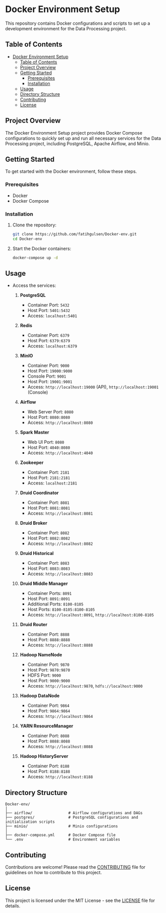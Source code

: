 
# Docker Environment Setup

This repository contains Docker configurations and scripts to set up a development environment for the Data Processing project.

## Table of Contents
- [Docker Environment Setup](#docker-environment-setup)
  - [Table of Contents](#table-of-contents)
  - [Project Overview](#project-overview)
  - [Getting Started](#getting-started)
    - [Prerequisites](#prerequisites)
    - [Installation](#installation)
  - [Usage](#usage)
  - [Directory Structure](#directory-structure)
  - [Contributing](#contributing)
  - [License](#license)

## Project Overview
The Docker Environment Setup project provides Docker Compose configurations to quickly set up and run all necessary services for the Data Processing project, including PostgreSQL, Apache Airflow, and Minio.

## Getting Started
To get started with the Docker environment, follow these steps.

### Prerequisites
- Docker
- Docker Compose

### Installation
1. Clone the repository:
   ```bash
   git clone https://github.com/fatihgulsen/Docker-env.git
   cd Docker-env
   ```
2. Start the Docker containers:
   ```bash
   docker-compose up -d
   ```

## Usage
- Access the services:
  1. **PostgreSQL**
     - Container Port: `5432`
     - Host Port: `5401:5432`
     - Access: `localhost:5401`

  2. **Redis**
     - Container Port: `6379`
     - Host Port: `6379:6379`
     - Access: `localhost:6379`

  3. **MinIO**
     - Container Port: `9000`
     - Host Port: `19000:9000`
     - Console Port: `9001`
     - Host Port: `19001:9001`
     - Access: `http://localhost:19000` (API), `http://localhost:19001` (Console)

  4. **Airflow**
     - Web Server Port: `8080`
     - Host Port: `8080:8080`
     - Access: `http://localhost:8080`

  5. **Spark Master**
     - Web UI Port: `8080`
     - Host Port: `4040:8080`
     - Access: `http://localhost:4040`

  6. **Zookeeper**
     - Container Port: `2181`
     - Host Port: `2181:2181`
     - Access: `localhost:2181`

  7. **Druid Coordinator**
     - Container Port: `8081`
     - Host Port: `8081:8081`
     - Access: `http://localhost:8081`

  8. **Druid Broker**
     - Container Port: `8082`
     - Host Port: `8082:8082`
     - Access: `http://localhost:8082`

  9. **Druid Historical**
     - Container Port: `8083`
     - Host Port: `8083:8083`
     - Access: `http://localhost:8083`

  10. **Druid Middle Manager**
      - Container Ports: `8091`
      - Host Port: `8091:8091`
      - Additional Ports: `8100-8105`
      - Host Ports: `8100-8105:8100-8105`
      - Access: `http://localhost:8091`, `http://localhost:8100-8105`

  11. **Druid Router**
      - Container Port: `8888`
      - Host Port: `8888:8888`
      - Access: `http://localhost:8888`

  12. **Hadoop NameNode**
      - Container Port: `9870`
      - Host Port: `9870:9870`
      - HDFS Port: `9000`
      - Host Port: `9000:9000`
      - Access: `http://localhost:9870`, `hdfs://localhost:9000`

  13. **Hadoop DataNode**
      - Container Port: `9864`
      - Host Port: `9864:9864`
      - Access: `http://localhost:9864`

  14. **YARN ResourceManager**
      - Container Port: `8088`
      - Host Port: `8088:8088`
      - Access: `http://localhost:8088`

  15. **Hadoop HistoryServer**
      - Container Port: `8188`
      - Host Port: `8188:8188`
      - Access: `http://localhost:8188`

## Directory Structure
```
Docker-env/
│
├── airflow/                # Airflow configurations and DAGs
├── postgres/               # PostgreSQL configurations and initialization scripts
├── minio/                  # Minio configurations
│
├── docker-compose.yml      # Docker Compose file
└── .env                    # Environment variables
```

## Contributing
Contributions are welcome! Please read the [CONTRIBUTING](CONTRIBUTING.md) file for guidelines on how to contribute to this project.

## License
This project is licensed under the MIT License - see the [LICENSE](LICENSE) file for details.
